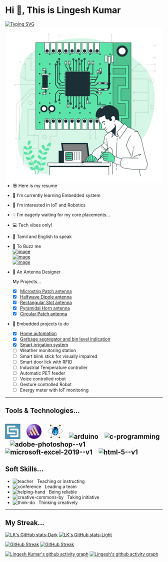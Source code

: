 # Hi 👋,  This is **Lingesh Kumar**

[![Typing SVG](https://readme-typing-svg.demolab.com?font=&size=14&pause=1000&color=FFFFFF&repeat=false&width=435&lines=An+Electronics+and+Communication+Engineer)](https://git.io/typing-svg)
<img align="right" width="500" height="500" src="https://github.com/lingeshkumarkamaraj/lingeshkumarkamaraj/blob/main/printed-circuit-board-concept-illustration.png" alt="Electronics"/>

- 😎 Here is my resume
- 🛜 I'm currently learning Embedded system
- 🤖 I'm interested in IoT and Robotics
- 💡 I'm eagerly waiting for my core placements...
- 💻 Tech vibes only!
- 🔖 Tamil and English to speak
- 💬 To Buzz me <br>
   [ ![image](https://img.shields.io/badge/LinkedIn-0077B5?style=for-the-badge&logo=linkedin&logoColor=white)](https://www.linkedin.com/in/lingesh-kumar-kamaraj-04092004s?lipi=urn%3Ali%3Apage%3Ad_flagship3_profile_view_base_contact_details%3Bbcq0ETArSQSfOeQajAregg%3D%3D)  <br> 
    [![image](https://img.shields.io/badge/Gmail-D14836?style=for-the-badge&logo=gmail&logoColor=white)](https://mail.google.com/mail/u/0/?fs=1&to=lingeshkumarkamaraj@gmail.com&tf=cm)<br>
    [![image](https://img.shields.io/badge/Instagram-E4405F?style=for-the-badge&logo=instagram&logoColor=white)](https://www.instagram.com/this__is__lk?utm_source=qr)

- 📡 An Antenna Designer
       
  My Projects...
    - [x] [Microstrip Patch antenna](https://github.com/lingeshkumarkamaraj/Microstrip-Patch-antenna)
    - [x] [Halfwave Dipole antenna](https://github.com/lingeshkumarkamaraj/Halfwave-Dipole-Antenna)
    - [x] [Rectangular Slot antenna](https://github.com/lingeshkumarkamaraj/Rectangular-slot-antenna)
    - [x] [Pyramidal Horn antenna](https://github.com/lingeshkumarkamaraj/Pyramidal-Horn-antenna)
    - [x] [Circular Patch antenna](https://github.com/lingeshkumarkamaraj/Circular-Patch-Antenna)
             
- 🦾 Embedded projects to do 
    - [x] [Home automation](https://github.com/lingeshkumarkamaraj/Home-Automation/blob/main/README.md)
    - [x] [Garbage segregator and bin level indication](https://github.com/lingeshkumarkamaraj/Garbage-segregation-and-bin-level-indication/blob/main/README.md)
    - [x] [Smart irrigation system](https://github.com/lingeshkumarkamaraj/Smart-Irrigation-System/blob/main/README.md)
    - [ ] Weather monitoring station 
    - [ ] Smart blink stick for visually impaired 
    - [ ] Smart door lick with RFID 
    - [ ] Industrial Temperature controller 
    - [ ] Automatic PET feeder 
    - [ ] Voice controlled robot 
    - [ ] Gesture controlled Robot 
    - [ ] Energy meter with IoT monitoring 
---
## Tools & Technologies...
![Image](https://github.com/lingeshkumarkamaraj/lingeshkumarkamaraj/blob/main/CST.png) &nbsp;&nbsp; ![Image](https://github.com/lingeshkumarkamaraj/lingeshkumarkamaraj/blob/main/resize-174815513114553816581965692.png) &nbsp;&nbsp; ![Image](https://github.com/lingeshkumarkamaraj/lingeshkumarkamaraj/blob/main/proteus.png) &nbsp;&nbsp; <img width="48" height="48" src="https://img.icons8.com/fluency/48/arduino.png" alt="arduino"/> &nbsp;&nbsp; <img width="48" height="48" src="https://img.icons8.com/fluency/48/c-programming.png" alt="c-programming"/> &nbsp;&nbsp; <img width="48" height="48" src="https://img.icons8.com/color/48/adobe-photoshop--v1.png" alt="adobe-photoshop--v1"/> &nbsp;&nbsp; <img width="48" height="48" src="https://img.icons8.com/color/48/microsoft-excel-2019--v1.png" alt="microsoft-excel-2019--v1"/> &nbsp;&nbsp; <img width="48" height="48" src="https://img.icons8.com/color/48/html-5--v1.png" alt="html-5--v1"/> <br>
---
## Soft Skills...
- <img width="25" height="25" src="https://img.icons8.com/color/48/teacher.png" alt="teacher"/> &nbsp; Teaching or instructing 
- <img width="25" height="25" src="https://img.icons8.com/parakeet/48/conference.png" alt="conference"/> &nbsp; Leading a team
- <img width="25" height="25" src="https://img.icons8.com/stencil/32/helping-hand.png" alt="helping-hand"/> &nbsp; Being reliable
- <img width="25" height="25" src="https://img.icons8.com/fluency/48/creative-commons-by.png" alt="creative-commons-by"/> &nbsp; Taking initiative
- <img width="25" height="25" src="https://img.icons8.com/color/48/think-do.png" alt="think-do"/> &nbsp; Thinking creatively
---
## My Streak...
[![LK's GitHub stats-Dark](https://github-readme-stats.vercel.app/api?username=lingeshkumarkamaraj&show_icons=true&theme=vision-friendly-dark#gh-dark-mode-only)](https://github.com/lingeshkumarkamaraj/github-readme-stats#gh-dark-mode-only)
[![LK's GitHub stats-Light](https://github-readme-stats.vercel.app/api?username=lingeshkumarkamaraj&show_icons=true&theme=gruvbox_light#gh-light-mode-only)](https://github.com/lingeshkumarkamaraj/github-readme-stats#gh-light-mode-only)

[![GitHub Streak](https://github-readme-streak-stats.herokuapp.com?user=lingeshkumarkamaraj&theme=dark&border#gh-dark-mode-only_radius=5)](https://git.io/streak-stats#gh-dark-mode-only)
[![GitHub Streak](https://github-readme-streak-stats.herokuapp.com?user=lingeshkumarkamaraj#gh-light-mode-only_radius=5)](https://git.io/streak-stats#gh-light-mode-only)

[![Lingesh Kumar's github activity graph](https://github-readme-activity-graph.vercel.app/graph?username=lingeshkumarkamaraj&bg_color=000000&color=ffffff&line=ffb000&point=332300&area=true&hide_border=true#gh-dark-mode-only)](https://github.com/ashutosh00710/github-readme-activity-graph#gh-dark-mode-only)
[![Lingesh's github activity graph](https://github-readme-activity-graph.vercel.app/graph?username=lingeshkumarkamaraj&bg_color=ffffff&color=000000&line=c08931&point=edd9a3&area=true&hide_border=true#gh-light-mode-only)](https://github.com/ashutosh00710/github-readme-activity-graph#gh-light-mode-only)

